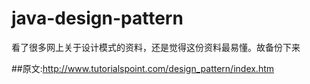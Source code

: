 # java-design-pattern

看了很多网上关于设计模式的资料，还是觉得这份资料最易懂。故备份下来

##原文:http://www.tutorialspoint.com/design_pattern/index.htm
